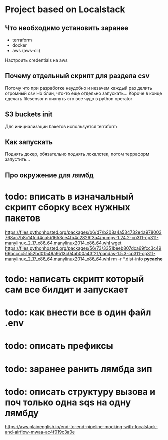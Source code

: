 # Project based on Localstack


## Что необходимо установить заранее

- terraform
- docker
- aws (aws-cli)

Настроить credentials на aws

## Почему отдельный скрипт для раздела csv
Потому что при разработке неудобно и незачем каждый раз делить огромный csv
Но блин, что-то еще отдельно запускать...
Короче в конце сделать filesensor и пихнуть это все чудо в python operator

## S3 buckets init
Для инициализации бакетов используется terraform


## Как запускать
Поднять докер, обязательно поднять локалстек, потом терраформ запустить...

## Про окружение для лямбд
# todo: вписать в изначальный скрипт сборку всех нужных пакетов
https://files.pythonhosted.org/packages/b6/d7/b208a4a534732e4a978003768ac7b8c14fcd4ca5b1653ce4fb4c2826f3a4/numpy-1.24.2-cp311-cp311-manylinux_2_17_x86_64.manylinux2014_x86_64.whl
wget https://files.pythonhosted.org/packages/56/73/3351beeb807dca69fcc3c4966bcccc51552bd01549a9b13c04ab00a43f21/pandas-1.5.3-cp311-cp311-manylinux_2_17_x86_64.manylinux2014_x86_64.whl
rm -r *.dist-info __pycache__

# todo: написать скрипт который сам все билдит и запускает
# todo: как внести все в один файл .env
# todo: описать префиксы
# todo: заранее ранить лямбда зип
# todo: описать структуру вызова и поч только одна sqs на одну лямбду
https://aws.plainenglish.io/end-to-end-pipeline-mocking-with-localstack-and-airflow-mwaa-ac4f019c3a0e